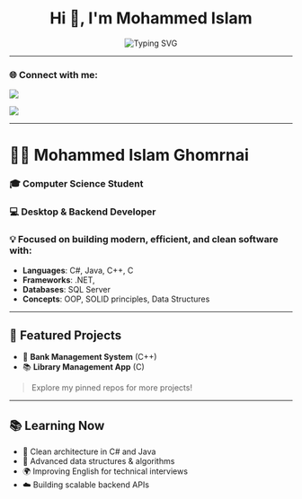 
<h1 align="center">Hi 👋, I'm Mohammed Islam</h1>

<p align="center">
  <img src="https://readme-typing-svg.herokuapp.com?font=Fira+Code&pause=1000&center=true&vCenter=true&width=435&lines=Welcome+to+my+GitHub+Profile!;Let's+build+something+great!+%F0%9F%9A%80" alt="Typing SVG" />
</p>

---

### 🌐 Connect with me:

<p align="center">
  
  <a href="mailto:mohammedislamghomrani2019@gmail.com"><img src="https://img.shields.io/badge/Gmail-D14836?style=for-the-badge&logo=gmail&logoColor=white" /></a>

  <a href="https://github.com/MohammedIslam24"><img src="https://img.shields.io/badge/GitHub-%2312100E?style=for-the-badge&logo=github&logoColor=white" /></a>
</p>

---
<h1> 👨‍💻 Mohammed Islam Ghomrnai </h1>

<h3>🎓 Computer Science Student </h3> 
<h3>💻 Desktop & Backend Developer </h3>
<h3>💡 Focused on building modern, efficient, and clean software with:</h3>

- **Languages**: C#, Java, C++, C 
- **Frameworks**: .NET,   
- **Databases**: SQL Server 
- **Concepts**: OOP, SOLID principles, Data Structures

---


## 🚀 Featured Projects

- 📘 **Bank Management System** (C++)
- 📚 **Library Management App** (C)
> Explore my pinned repos for more projects!

---

## 📚 Learning Now

- 🧠 Clean architecture in C# and Java
- 🔄 Advanced data structures & algorithms
- 🌍 Improving English for technical interviews
- ☁️ Building scalable backend APIs
